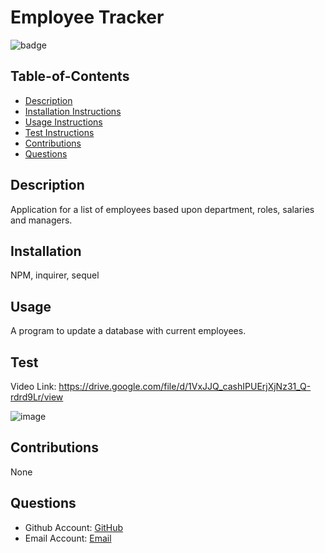 # Employee Tracker
  ![badge](https://img.shields.io/badge/license-MIT-green)

  ## Table-of-Contents
  * [Description](#description)
  * [Installation Instructions](#installation)
  * [Usage Instructions](#usage)
  * [Test Instructions](#test)
  * [Contributions](#contributions)
  * [Questions](#questions)
  
  
  ## Description
  Application for a list of employees based upon department, roles, salaries and managers.

  ## Installation
  NPM, inquirer, sequel

  ## Usage
  A program to update a database with current employees.

  ## Test
  Video Link: https://drive.google.com/file/d/1VxJJQ_cashIPUErjXjNz31_Q-rdrd9Lr/view
  
  ![image](https://user-images.githubusercontent.com/98373402/166182515-21cbb1e8-8e1b-4956-98b3-749aff849bde.png)
  
  ## Contributions
  None

  ## Questions
  * Github Account: [GitHub](https://github.com/a-wiles)
  * Email Account: [Email](mailto:alexandra.wiles6@gmail.com)
